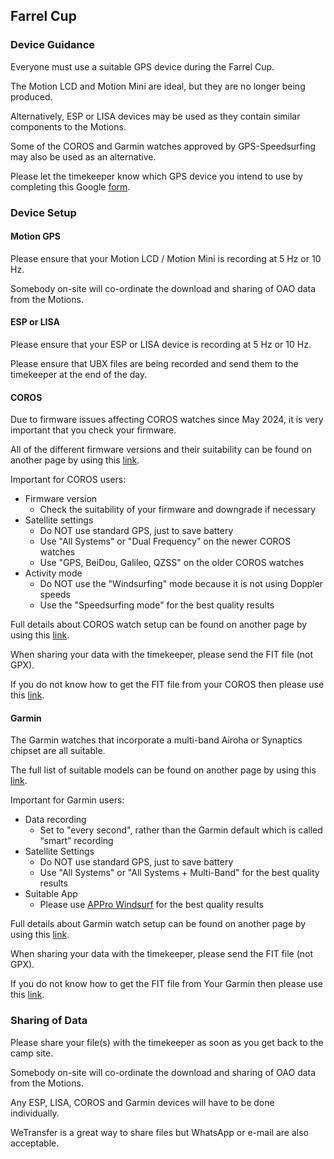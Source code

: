 ## Farrel Cup

### Device Guidance

Everyone must use a suitable GPS device during the Farrel Cup.

The Motion LCD and Motion Mini are ideal, but they are no longer being produced.

Alternatively, ESP or LISA devices may be used as they contain similar components to the Motions.

Some of the COROS and Garmin watches approved by GPS-Speedsurfing may also be used as an alternative.

Please let the timekeeper know which GPS device you intend to use by completing this Google [form](https://tinyurl.com/4yfm6w32).



### Device Setup

#### Motion GPS

Please ensure that your Motion LCD / Motion Mini is recording at 5 Hz or 10 Hz.

Somebody on-site will co-ordinate the download and sharing of OAO data from the Motions.



#### ESP or LISA

Please ensure that your ESP or LISA device is recording at 5 Hz or 10 Hz.

Please ensure that UBX files are being recorded and send them to the timekeeper at the end of the day.



#### COROS

Due to firmware issues affecting COROS watches since May 2024, it is very important that you check your firmware.

All of the different firmware versions and their suitability can be found on another page by using this [link](https://logiqx.github.io/gps-details/devices/coros/firmware/).

Important for COROS users:

- Firmware version
  - Check the suitability of your firmware and downgrade if necessary
- Satellite settings
  - Do NOT use standard GPS, just to save battery
  - Use "All Systems" or "Dual Frequency" on the newer COROS watches
  - Use "GPS, BeiDou, Galileo, QZSS" on the older COROS watches
- Activity mode
  - Do NOT use the "Windsurfing" mode because it is not using Doppler speeds
  - Use the "Speedsurfing mode" for the best quality results

Full details about COROS watch setup can be found on another page by using this [link](https://logiqx.github.io/gps-guides/guidance/coros/setup/).

When sharing your data with the timekeeper, please send the FIT file (not GPX).

If you do not know how to get the FIT file from your COROS then please use this [link](https://logiqx.github.io/gps-guides/guidance/coros/analysis/).



#### Garmin

The Garmin watches that incorporate a multi-band Airoha or Synaptics chipset are all suitable.

The full list of suitable models can be found on another page by using this [link](https://logiqx.github.io/gps-details/devices/garmin/watches/).

Important for Garmin users:

- Data recording
  - Set to "every second", rather than the Garmin default which is called “smart” recording
- Satellite Settings
  - Do NOT use standard GPS, just to save battery
  - Use "All Systems" or "All Systems + Multi-Band" for the best quality results
- Suitable App
  - Please use [APPro Windsurf](https://apps.garmin.com/apps/9567700b-6587-44be-9708-879bfc844791) for the best quality results

Full details about Garmin watch setup can be found on another page by using this [link](https://logiqx.github.io/gps-guides/guidance/garmin/setup/).

When sharing your data with the timekeeper, please send the FIT file (not GPX).

If you do not know how to get the FIT file from Your Garmin then please use this [link](https://logiqx.github.io/gps-guides/guidance/garmin/analysis/).



### Sharing of Data

Please share your file(s) with the timekeeper as soon as you get back to the camp site.

Somebody on-site will co-ordinate the download and sharing of OAO data from the Motions.

Any ESP, LISA, COROS and Garmin devices will have to be done individually.

WeTransfer is a great way to share files but WhatsApp or e-mail are also acceptable.